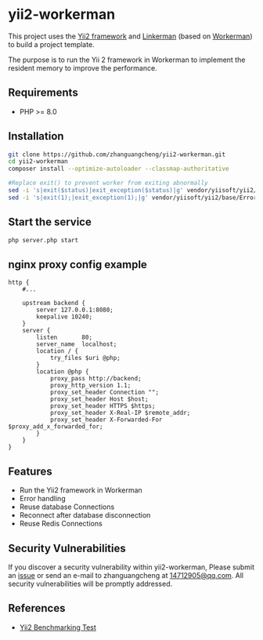 # yii2-workerman

This project uses the [Yii2 framework](https://www.yiiframework.com) and [Linkerman](https://github.com/zhanguangcheng/linkerman) (based on [Workerman](https://www.workerman.net)) to build a project template.

The purpose is to run the Yii 2 framework in Workerman to implement the resident memory to improve the performance.

## Requirements

- PHP >= 8.0

## Installation

```bash
git clone https://github.com/zhanguangcheng/yii2-workerman.git
cd yii2-workerman
composer install --optimize-autoloader --classmap-authoritative

#Replace exit() to prevent worker from exiting abnormally
sed -i 's|exit($status)|exit_exception($status)|g' vendor/yiisoft/yii2/base/Application.php
sed -i 's|exit(1);|exit_exception(1);|g' vendor/yiisoft/yii2/base/ErrorHandler.php
```

## Start the service

```bash
php server.php start
```

## nginx proxy config example
```
http {
    #...
    
    upstream backend {
        server 127.0.0.1:8080;
		keepalive 10240;
    }
    server {
        listen       80;
        server_name  localhost;
        location / {
            try_files $uri @php;
        }
        location @php {
            proxy_pass http://backend;
            proxy_http_version 1.1;
			proxy_set_header Connection "";
            proxy_set_header Host $host;
            proxy_set_header HTTPS $https;
            proxy_set_header X-Real-IP $remote_addr;
            proxy_set_header X-Forwarded-For $proxy_add_x_forwarded_for;
        }
    }
}
```

## Features

* Run the Yii2 framework in Workerman
* Error handling
* Reuse database Connections
* Reconnect after database disconnection
* Reuse Redis Connections

## Security Vulnerabilities

If you discover a security vulnerability within yii2-workerman, Please submit an [issue](https://github.com/zhanguangcheng/yii2-workerman/issues) or send an e-mail to zhanguangcheng at 14712905@qq.com. All security vulnerabilities will be
promptly addressed.

## References

* [Yii2 Benchmarking Test](https://github.com/joanhey/FrameworkBenchmarks/tree/master/frameworks/PHP/yii2)


